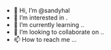 - 👋 Hi, I’m @sandyhal
- 👀 I’m interested in .
- 🌱 I’m currently learning ..
- 💞️ I’m looking to collaborate on ..
- 📫 How to reach me ...

<!---
sandyhal/sandyhal is a ✨ special ✨ repository because its `README.md` (this file) appears on your GitHub profile.
You can click the Preview link to take a look at your changes.
--->

